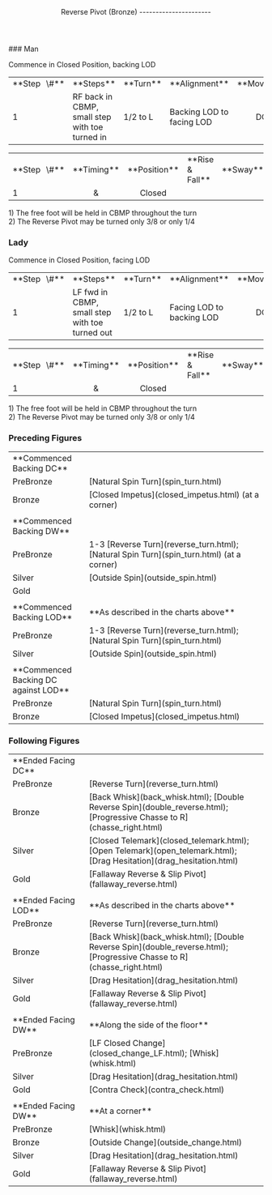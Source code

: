 <header>Reverse Pivot (Bronze)
----------------------

 </header>### Man

Commence in Closed Position, backing LOD

 <table class="style1"> <tbody><tr> <td style="width:10%">**Step<span style="color:white">\_</span>\#**</td> <td style="width:38%">**Steps**</td> <td style="width:20%">**Turn**</td> <td style="width:16%">**Alignment**</td> <td style="width:16%;text-align:center">**Moving**</td> </tr> <tr> <td>1</td> <td>RF back in CBMP, small step with toe turned in</td> <td>1/2 to L</td> <td>Backing LOD to facing LOD</td> <td style="text-align:center">DC</td> </tr> </tbody></table>

 <table class="style1"> <tbody><tr> <td style="width:10%">**Step<span style="color:white">\_</span>\#**</td> <td style="width:10%;text-align:center">**Timing**</td> <td style="width:20%;text-align:center">**Position**</td> <td style="width:40%">**Rise &amp; Fall**</td> <td style="width:10%;text-align:center">**Sway**</td> <td style="width:10%;text-align:right">**Footwork**</td> </tr> <tr> <td>1</td> <td style="text-align:center">&amp;</td> <td style="text-align:center">Closed</td> <td> </td> <td style="text-align:center"></td> <td style="text-align:right">THT</td> </tr> </tbody></table>

1\) The free foot will be held in CBMP throughout the turn  
 2) The Reverse Pivot may be turned only 3/8 or only 1/4

### Lady

Commence in Closed Position, facing LOD

 <table class="style1"> <tbody><tr> <td style="width:10%">**Step<span style="color:white">\_</span>\#**</td> <td style="width:38%">**Steps**</td> <td style="width:20%">**Turn**</td> <td style="width:16%">**Alignment**</td> <td style="width:16%;text-align:center">**Moving**</td> </tr> <tr> <td>1</td> <td>LF fwd in CBMP, small step with toe turned out</td> <td>1/2 to L</td> <td>Facing LOD to backing LOD</td> <td style="text-align:center">DC</td> </tr> </tbody></table>

 <table class="style1"> <tbody><tr> <td style="width:10%">**Step<span style="color:white">\_</span>\#**</td> <td style="width:10%;text-align:center">**Timing**</td> <td style="width:20%;text-align:center">**Position**</td> <td style="width:40%">**Rise &amp; Fall**</td> <td style="width:10%;text-align:center">**Sway**</td> <td style="width:10%;text-align:right">**Footwork**</td> </tr> <tr> <td>1</td> <td style="text-align:center">&amp;</td> <td style="text-align:center">Closed</td> <td> </td> <td style="text-align:center"></td> <td style="text-align:right">TH</td> </tr> </tbody></table>

1\) The free foot will be held in CBMP throughout the turn  
 2) The Reverse Pivot may be turned only 3/8 or only 1/4

### Preceding Figures

 <table> <tbody><tr> <td style="width: 30%">**Commenced Backing DC**</td> <td> </td> </tr> <tr> <td style="width:30%">PreBronze</td> <td> [Natural Spin Turn](spin_turn.html) </td> </tr> <tr> <td style="width: 30%">Bronze</td> <td> [Closed Impetus](closed_impetus.html) (at a corner) </td> </tr> <tr> <td style="width: 30%"> </td> <td> </td> </tr> <tr> <td style="width: 30%">**Commenced Backing DW**</td> <td> </td> </tr> <tr> <td style="width:30%">PreBronze</td> <td> 1-3 [Reverse Turn](reverse_turn.html); [Natural Spin Turn](spin_turn.html) (at a corner) </td> </tr> <tr> <td style="width: 30%">Silver</td> <td> [Outside Spin](outside_spin.html) </td> </tr> <tr> <td style="width: 30%">Gold</td> <td> </td> </tr> <tr> <td style="width:30%"> </td> <td> </td> </tr> <tr> <td style="width:30%">**Commenced Backing LOD**</td> <td>**As described in the charts above**</td> </tr> <tr> <td style="width:30%">PreBronze</td> <td> 1-3 [Reverse Turn](reverse_turn.html); [Natural Spin Turn](spin_turn.html) </td> </tr> <tr> <td style="width: 30%">Silver</td> <td> [Outside Spin](outside_spin.html) </td> </tr> <tr> <td style="width: 30%"> </td> <td> </td> </tr> <tr> <td style="width: 30%">**Commenced Backing DC against LOD**</td> <td> </td> </tr> <tr> <td style="width:30%">PreBronze</td> <td> [Natural Spin Turn](spin_turn.html) </td> </tr> <tr> <td style="width: 30%">Bronze</td> <td> [Closed Impetus](closed_impetus.html) </td> </tr> </tbody></table>

### Following Figures

 <table> <tbody><tr> <td>**Ended Facing DC**</td> <td> </td> </tr> <tr> <td style="width:30%">PreBronze</td> <td> [Reverse Turn](reverse_turn.html) </td> </tr> <tr> <td>Bronze</td> <td> [Back Whisk](back_whisk.html); [Double Reverse Spin](double_reverse.html); [Progressive Chasse to R](chasse_right.html) </td> </tr> <tr> <td>Silver</td> <td> [Closed Telemark](closed_telemark.html); [Open Telemark](open_telemark.html); [Drag Hesitation](drag_hesitation.html) </td> </tr> <tr> <td>Gold</td> <td> [Fallaway Reverse &amp; Slip Pivot](fallaway_reverse.html) </td> </tr> <tr> <td> </td> <td> </td> </tr> <tr> <td>**Ended Facing LOD**</td> <td>**As described in the charts above**</td> </tr> <tr> <td>PreBronze</td> <td> [Reverse Turn](reverse_turn.html) </td> </tr> <tr> <td>Bronze</td> <td> [Back Whisk](back_whisk.html); [Double Reverse Spin](double_reverse.html); [Progressive Chasse to R](chasse_right.html) </td> </tr> <tr> <td>Silver</td> <td> [Drag Hesitation](drag_hesitation.html) </td> </tr> <tr> <td>Gold</td> <td> [Fallaway Reverse &amp; Slip Pivot](fallaway_reverse.html) </td> </tr> <tr> <td> </td> <td> </td> </tr> <tr> <td>**Ended Facing DW**</td> <td>**Along the side of the floor**</td> </tr> <tr> <td style="width:30%">PreBronze</td> <td> [LF Closed Change](closed_change_LF.html); [Whisk](whisk.html) </td> </tr> <tr> <td>Silver</td> <td> [Drag Hesitation](drag_hesitation.html) </td> </tr> <tr> <td>Gold</td> <td> [Contra Check](contra_check.html) </td> </tr> <tr> <td> </td> <td> </td> </tr> <tr> <td>**Ended Facing DW**</td> <td>**At a corner**</td> </tr> <tr> <td>PreBronze</td> <td> [Whisk](whisk.html) </td> </tr> <tr> <td>Bronze</td> <td> [Outside Change](outside_change.html) </td> </tr> <tr> <td>Silver</td> <td> [Drag Hesitation](drag_hesitation.html) </td> </tr> <tr> <td>Gold</td> <td> [Fallaway Reverse &amp; Slip Pivot](fallaway_reverse.html) </td> </tr> </tbody></table>